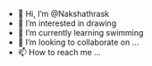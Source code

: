 - 👋 Hi, I’m @Nakshathrask
- 👀 I’m interested in drawing
- 🌱 I’m currently learning swimming
- 💞️ I’m looking to collaborate on ...
- 📫 How to reach me ...

<!---
Nakshathrask/Nakshathrask is a ✨ special ✨ repository because its `README.md` (this file) appears on your GitHub profile.
You can click the Preview link to take a look at your changes.
--->
